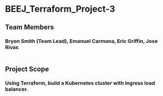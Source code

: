 # BEEJ_Terraform_Project-3

## Team Members
### Bryon Smith (Team Lead), Emanuel Carmona, Eric Griffin, Jose Rivas <br/><br/>
 
## Project Scope
### Using Terraform, build a Kubernetes cluster with ingress load balancer.